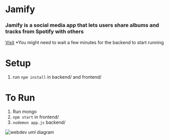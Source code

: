 # Jamify
<h3>Jamify is a social media app that lets users share albums and tracks from Spotify with others</h3>
<a href="https://cheery-quokka-e5431d.netlify.app">Visit</a>
*You might need to wait a few minutes for the backend to start running

# Setup
1. run `npm install` in backend/ and frontend/

# To Run
1. Run mongo
2. `npm start` in frontend/
3. `nodemon app.js` backend/

 ![webdev uml diagram](https://github.com/alinageng/cs4550-final-project/assets/113926984/6c3183af-c29f-43ea-9b71-8cb21f7b2fe1)

